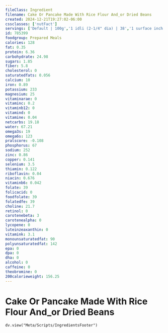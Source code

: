 ```yaml
---
fileClass: Ingredient
filename: Cake Or Pancake Made With Rice Flour And_or Dried Beans
created: 2024-12-21T19:27:02-06:00
cssclasses: ['nutFact']
servings: ['Default | 100g','1 idli (2-1/4" dia) | 38','1 surface inch | 10']
id: 785399
foodgroup: Prepared Meals
calories: 128
fat: 0.35
protein: 6.36
carbohydrate: 24.98
sugars: 1.85
fiber: 5.8
cholesterol: 0
saturatedfats: 0.056
calcium: 10
iron: 0.89
potassium: 233
magnesium: 25
vitaminarae: 0
vitaminc: 0.2
vitaminb12: 0
vitamind: 0
vitamine: 0.04
netcarbs: 19.18
water: 67.21
omega3s: 19
omega6s: 123
pralscore: -0.108
phosphorus: 67
sodium: 252
zinc: 0.86
copper: 0.141
selenium: 3.5
thiamin: 0.122
riboflavin: 0.04
niacin: 0.676
vitaminb6: 0.042
folate: 39
folicacid: 0
foodfolate: 39
folatedfe: 39
choline: 21.7
retinol: 0
carotenebeta: 3
carotenealpha: 0
lycopene: 0
luteinzeaxanthin: 0
vitamink: 3.1
monounsaturatedfat: 90
polyunsaturatedfat: 142
epa: 0
dpa: 0
dha: 0
alcohol: 0
caffeine: 0
theobromine: 0
200calorieweight: 156.25
---
```


# Cake Or Pancake Made With Rice Flour And_or Dried Beans

```dataviewjs
dv.view("Meta/Scripts/IngredientsFooter")
```